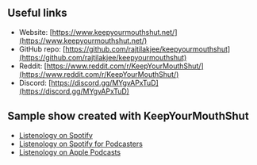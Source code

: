 ## Useful links

- Website: [https://www.keepyourmouthshut.net/](https://www.keepyourmouthshut.net/)
- GitHub repo: [https://github.com/rajtilakjee/keepyourmouthshut](https://github.com/rajtilakjee/keepyourmouthshut)
- Reddit: [https://www.reddit.com/r/KeepYourMouthShut/](https://www.reddit.com/r/KeepYourMouthShut/)
- Discord: [https://discord.gg/MYgvAPxTuD](https://discord.gg/MYgvAPxTuD)

## Sample show created with KeepYourMouthShut

- [Listenology on Spotify](https://open.spotify.com/show/4NSKdBlpOuet1YkSoyXJSN?si=95a6075c26f54860)
- [Listenology on Spotify for Podcasters](https://podcasters.spotify.com/pod/show/listenology)
- [Listenology on Apple Podcasts](https://podcasts.apple.com/us/podcast/listenology/id1697707441)
